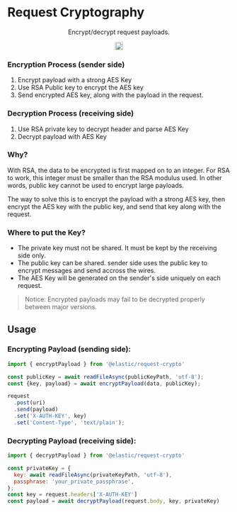 # Request Cryptography

<p align="center">
  Encrypt/decrypt request payloads.
</p>

<p align="center">
  <a href="https://badge.fury.io/js/%40elastic%2Frequest-crypto"><img src="https://badge.fury.io/js/%40elastic%2Frequest-crypto.svg" alt="npm version" height="18"></a>
</p>


### Encryption Process (sender side)

1. Encrypt payload with a strong AES Key
2. Use RSA Public key to encrypt the AES key
3. Send encrypted AES key, along with the payload in the request.

### Decryption Process (receiving side)

1. Use RSA private key to decrypt header and parse AES Key
2. Decrypt payload with AES Key

### Why?

With RSA, the data to be encrypted is first mapped on to an integer. For
RSA to work, this integer must be smaller than the RSA modulus used. In other words,
public key cannot be used to encrypt large payloads.

The way to solve this is to encrypt the payload with a strong AES key, then encrypt the
AES key with the public key, and send that key along with the request.


### Where to put the Key?
- The private key must not be shared. It must be kept by the receiving side only.
- The public key can be shared. sender side uses the public key to encrypt messages and
send accross the wires.
- The AES Key will be generated on the sender's side uniquely on each request.

> Notice: Encrypted payloads may fail to be decrypted properly between major versions.



## Usage

### Encrypting Payload (sending side):

```js
import { encryptPayload } from '@elastic/request-crypto'

const publicKey = await readFileAsync(publicKeyPath, 'utf-8');
const {key, payload} = await encryptPayload(data, publicKey);

request
  .post(uri)
  .send(payload)
  .set('X-AUTH-KEY', key)
  .set('Content-Type', 'text/plain');
```

### Decrypting Payload (receiving side):

```js
import { decryptPayload } from '@elastic/request-crypto'

const privateKey = {
  key: await readFileAsync(privateKeyPath, 'utf-8'),
  passphrase: 'your_private_passphrase',
};
const key = request.headers['X-AUTH-KEY']
const payload = await decryptPayload(request.body, key, privateKey)
```

